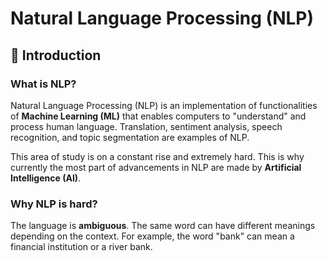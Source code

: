 # Natural Language Processing (NLP)

## 📖 Introduction

### What is NLP?

Natural Language Processing (NLP) is an implementation of functionalities of **Machine Learning (ML)** that enables computers to "understand" and process human language. Translation, sentiment analysis, speech recognition, and topic segmentation are examples of NLP.

This area of study is on a constant rise and extremely hard. This is why currently the most part of advancements in NLP are made by **Artificial Intelligence (AI)**.

### Why NLP is hard?

The language is **ambiguous**. The same word can have different meanings depending on the context. For example, the word "bank" can mean a financial institution or a river bank.